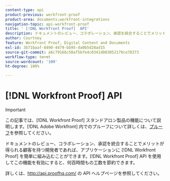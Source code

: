 ```yaml
---
content-type: api
product-previous: workfront-proof
product-area: documents;workfront-integrations
navigation-topic: api-workfront-proof
title: ' [!DNL Workfront Proof]  API'
description: ドキュメントのレビュー、コラボレーション、承認を統合することでメリットが得られる顧客を持つ開発者であれば、アプリケーションに  [!DNL Workfront Proof]  を簡単に組み込むことができます。 [!DNL Workfront Proof]  API を使用してこの機能を有効にすると、何百時間もの工数を節約できます。
author: Courtney
feature: Workfront Proof, Digital Content and Documents
exl-id: 3b71baaf-8490-4479-bb95-da0b5d28ad15
source-git-commit: a6c79166c50af5bfe4c0341d003052179ce78373
workflow-type: tm+mt
source-wordcount: '109'
ht-degree: 100%

---
```


# [!DNL Workfront Proof] API

>[!IMPORTANT]
>
>この記事では、[!DNL Workfront Proof] スタンドアロン製品の機能について説明します。[!DNL Adobe Workfront] 内でのプルーフについて詳しくは、[プルーフ](../../../review-and-approve-work/proofing/proofing.md)を参照してください。

ドキュメントのレビュー、コラボレーション、承認を統合することでメリットが得られる顧客を持つ開発者であれば、アプリケーションに [!DNL Workfront Proof] を簡単に組み込むことができます。[!DNL Workfront Proof] API を使用してこの機能を有効にすると、何百時間もの工数を節約できます。

詳しくは、http://api.proofhq.com/ の API ヘルプページを参照してください。
